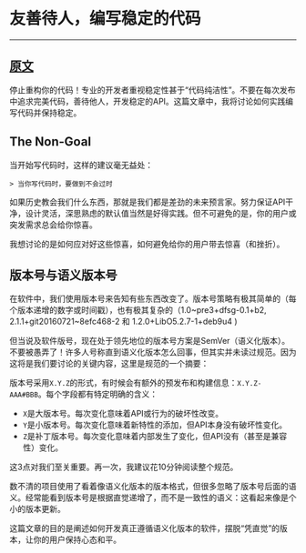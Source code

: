 # 友善待人，编写稳定的代码

---
[原文](http://technosophos.com/2018/07/04/be-nice-and-write-stable-code.html)
---
停止重构你的代码！专业的开发者重视稳定性甚于“代码纯洁性”。不要在每次发布中追求完美代码，善待他人，开发稳定的API。这篇文章中，我将讨论如何实践编写代码并保持稳定。

## The Non-Goal

当开始写代码时，这样的建议毫无益处：

    > 当你写代码时，要做到不会过时

如果历史教会我们什么东西，那就是我们都是差劲的未来预言家。努力保证API干净，设计灵活，深思熟虑的默认值当然是好得实践。但不可避免的是，你的用户或突发需求总会给你惊喜。

我想讨论的是如何应对好这些惊喜，如何避免给你的用户带去惊喜（和挫折）。

## 版本号与语义版本号

在软件中，我们使用版本号来告知有些东西改变了。版本号策略有极其简单的（每个版本递增的数字或时间戳），也有极其复杂的（1.0~pre3+dfsg-0.1+b2, 2.1.1+git20160721~8efc468-2 和 1.2.0+LibO5.2.7-1+deb9u4 )

但当说及软件版号，现在处于领先地位的版本号方案是SemVer（语义化版本）。不要被愚弄了！许多人号称直到语义化版本怎么回事，但其实并未读过规范。因为这将是我们要讨论的关键内容，这里是规范的一个摘要：
 
 版本号采用`X.Y.Z`的形式，有时候会有额外的预发布和构建信息：`X.Y.Z-AAA#BBB`。每个字段都有特定明确的含义：
 
 * `X`是大版本号。每次变化意味着API或行为的破坏性改变。
 * `Y`是小版本号。每次变化意味着新特性的添加，但API本身没有破坏性变化。 
 * `Z`是补丁版本号。每次变化意味着内部发生了变化，但API没有（甚至是兼容性）变化。

这3点对我们至关重要。再一次，我建议花10分钟阅读整个规范。

数不清的项目使用了看着像语义化版本的版本格式，但很多忽略了版本号后面的语义。经常能看到版本号是根据直觉递增了，而不是一致性的语义：这看起来像是个小的版本更新。

这篇文章的目的是阐述如何开发真正遵循语义化版本的软件，摆脱“凭直觉”的版本，让你的用户保持心态和平。
